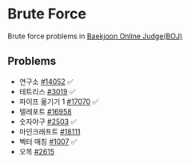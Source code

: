 # Brute Force

Brute force problems in [Baekjoon Online Judge(BOJ)](https://www.acmicpc.net/)

## Problems

* 연구소 [#14052](https://www.acmicpc.net/problem/14502) ✅
* 테트리스 [#3019](https://www.acmicpc.net/problem/3019) ✅
* 파이프 옮기기 1 [#17070](https://www.acmicpc.net/problem/17070) ✅
* 텔레포트 [#16958](https://www.acmicpc.net/problem/16958)
* 숫자야구 [#2503](https://www.acmicpc.net/problem/2503) ✅
* 마인크래프트 [#18111](https://www.acmicpc.net/problem/18111)
* 벡터 매칭 [#1007](https://www.acmicpc.net/problem/1007) ✅
* 오목 [#2615](https://www.acmicpc.net/problem/2615)
